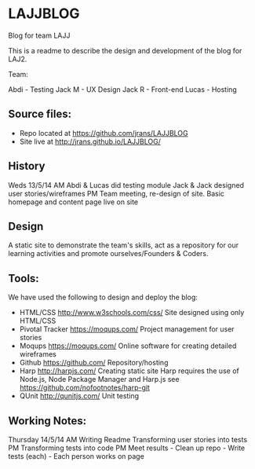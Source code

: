 # LAJJBLOG
Blog for team LAJJ

This is a readme to describe the design and development of the blog for LAJ2.

Team:

Abdi - Testing
Jack M - UX Design
Jack R - Front-end
Lucas - Hosting

## Source files:

- Repo located at https://github.com/jrans/LAJJBLOG
- Site live at http://jrans.github.io/LAJJBLOG/

## History

Weds 13/5/14
AM	Abdi & Lucas did testing module
	Jack & Jack designed user stories/wireframes
PM	Team meeting, re-design of site.
	Basic homepage and content page live on site
	
	
## Design

A static site to demonstrate the team's skills, act as a repository for our learning activities and promote ourselves/Founders & Coders.

## Tools:

We have used the following to design and deploy the blog:

- HTML/CSS http://www.w3schools.com/css/
	Site designed using only HTML/CSS
- Pivotal Tracker https://moqups.com/
	Project management for user stories
- Moqups https://moqups.com/
	Online software for creating detailed wireframes
- Github https://github.com/
	Repository/hosting
- Harp http://harpjs.com/
	Creating static site
	Harp requires the use of Node.js, Node Package Manager and Harp.js
	see https://github.com/nofootnotes/harp-git
- QUnit http://qunitjs.com/
	Unit testing
	
## Working Notes:

Thursday 14/5/14
AM	Writing Readme
	Transforming user stories into tests
PM	Transforming tests into code
	PM Meet results
	- Clean up repo
	- Write tests (each)
	- Each person works on page